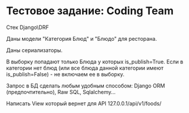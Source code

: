 # Тестовое задание: Coding Team
Стек Django\DRF

  Даны модели "Категория Блюд" и "Блюдо" для ресторана.
  
  Даны сериализаторы.
  
  В выборку попадают только Блюда у которых is_publish=True.
  Если в категории нет блюд (или все блюда данной категории 
  имеют is_publish=False) - не включаем ее в выборку.
  
  Запрос в БД сделать любым удобным способом:
  Django ORM (предпочтительно), Raw SQL, Sqlalchemy... 

  Написать View который вернет для API 127.0.0.1/api/v1/foods/ 


